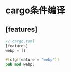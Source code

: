 # cargo条件编译



## [features]

```rust
// cargo.toml
[features]
webp = []
```

```rust
#[cfg(feature = "webp")]
pub mod webp;
```

